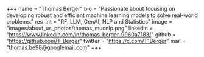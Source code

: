 +++ 
name = "Thomas Berger"
bio = "Passionate about focusing on developing robust and efficient machine learning models to solve real-world problems."
res_int = "RF, LLM, GenAI, NLP and Statistics"
image = "images/about_us_photos/thomas_mucnlp.png"
linkedin = "https://www.linkedin.com/in/thomas-berger-9960a7183/"
github = "https://github.com/T-Berger"
twitter = "https://x.com/T1Berger"
mail = "thomas.be98@googlemail.com"
+++